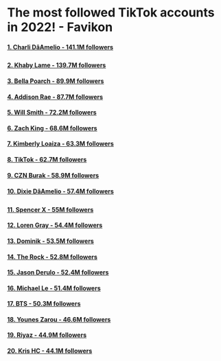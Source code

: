 # The most followed TikTok accounts in 2022! - Favikon

#### [1. Charli DâAmelio - 141.1M followers](#TOP1.md) 

#### [2. Khaby Lame - 139.7M followers](#TOP2.md) 

#### [3. Bella Poarch - 89.9M followers](#TOP3.md) 

#### [4. Addison Rae - 87.7M followers](#TOP4.md) 

#### [5. Will Smith - 72.2M followers](#TOP5.md) 

#### [6. Zach King - 68.6M followers](#TOP6.md) 

#### [7. Kimberly Loaiza - 63.3M followers](#TOP7.md) 

#### [8. TikTok - 62.7M followers](#TOP8.md) 

#### [9. CZN Burak - 58.9M followers](#TOP9.md) 

#### [10. Dixie DâAmelio - 57.4M followers](#TOP10.md) 

#### [11. Spencer X - 55M followers](#TOP11.md) 

#### [12. Loren Gray - 54.4M followers](#TOP12.md) 

#### [13. Dominik - 53.5M followers](#TOP13.md) 

#### [14. The Rock - 52.8M followers](#TOP14.md) 

#### [15. Jason Derulo - 52.4M followers](#TOP15.md) 

#### [16. Michael Le - 51.4M followers](#TOP16.md) 

#### [17. BTS - 50.3M followers](#TOP17.md) 

#### [18. Younes Zarou - 46.6M followers](#TOP18.md) 

#### [19. Riyaz - 44.9M followers](#TOP19.md) 

#### [20. Kris HC - 44.1M followers](#TOP20.md) 

